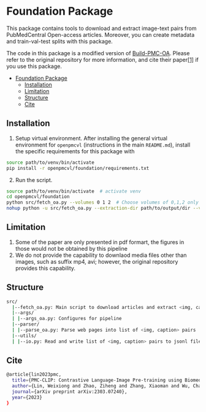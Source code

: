 # Foundation Package

This package contains tools to download and extract image-text pairs from PubMedCentral Open-access articles.
Moreover, you can create metadata and train-val-test splits with this package.

The code in this package is a modified version of [Build-PMC-OA](https://github.com/WeixiongLin/Build-PMC-OA).
Please refer to the original repository for more information, and cite their paper[[1]](#cite) if you use this package.

- [Foundation Package](#foundation-package)
  - [Installation](#installation)
  - [Limitation](#limitation)
  - [Structure](#structure)
  - [Cite](#cite)


## Installation

1. Setup virtual environment.
After installing the general virtual environment for `openpmcvl` (instructions in the main `README.md`), 
install the specific requirements for this package with
```bash
source path/to/venv/bin/activate
pip install -r openpmcvl/foundation/requirements.txt
```

2. Run the script.

```bash
source path/to/venv/bin/activate  # activate venv
cd openpmcvl/foundation
python src/fetch_oa.py --volumes 0 1 2  # Choose volumes of 0,1,2 only
nohup python -u src/fetch_oa.py --extraction-dir path/to/output/dir --volumes 0 > output.txt  # write output to a file
```


## Limitation

1. Some of the paper are only presented in pdf formart, the figures in those would not be obtained by this pipeline
2. We do not provide the capability to downlaod media files other than images, such as suffix mp4, avi; however, the original repository provides this capability.


## Structure

```bash
src/
  |--fetch_oa.py: Main script to download articles and extract <img, caption> pairs.
  |--args/
  | |--args_oa.py: Configures for pipeline
  |--parser/
  | |--parse_oa.py: Parse web pages into list of <img, caption> pairs
  |--utils/
  | |--io.py: Read and write list of <img, caption> pairs to jsonl file.
```


## Cite
```bash
@article{lin2023pmc,
  title={PMC-CLIP: Contrastive Language-Image Pre-training using Biomedical Documents},
  author={Lin, Weixiong and Zhao, Ziheng and Zhang, Xiaoman and Wu, Chaoyi and Zhang, Ya and Wang, Yanfeng and Xie, Weidi},
  journal={arXiv preprint arXiv:2303.07240},
  year={2023}
}
```

